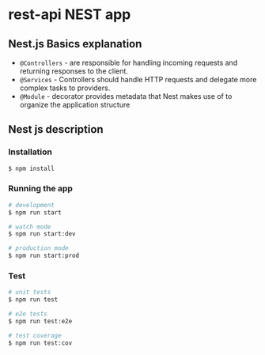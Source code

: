 # rest-api NEST app
## Nest.js Basics explanation
- `@Controllers` - are responsible for handling incoming requests and returning responses to the client.
- `@Services` - Controllers should handle HTTP requests and delegate more complex tasks to providers.
- `@Module` - decorator provides metadata that Nest makes use of to organize the application structure
## Nest js description
### Installation
```bash
$ npm install
```
### Running the app
```bash
# development
$ npm run start

# watch mode
$ npm run start:dev

# production mode
$ npm run start:prod
```
### Test
```bash
# unit tests
$ npm run test

# e2e tests
$ npm run test:e2e

# test coverage
$ npm run test:cov
```